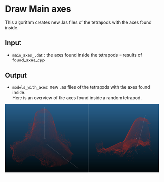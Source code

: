 # Draw Main axes 

This algorithm creates new .las files of the tetrapods with the axes found inside. 

## Input 
- `main_axes_.dat` : the axes found inside the tetrapods = results of found_axes_cpp 

## Output 
- `models_with_axes`: new .las files of the tetrapods with the axes found inside.  
Here is an overview of the axes found inside a random tetrapod. 

<p align="center">
    <img src="axes.png" alt="screenshot">. 
</p> 
